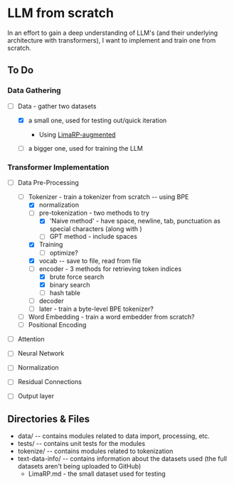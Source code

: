 # LLM from scratch

In an effort to gain a deep understanding of LLM's (and their underlying architecture with transformers), I want to implement and train one from scratch.

## To Do

### Data Gathering

- [ ] Data - gather two datasets

  - [x] a small one, used for testing out/quick iteration
    - Using [LimaRP-augmented](https://huggingface.co/datasets/grimulkan/LimaRP-augmented)
  
  - [ ] a bigger one, used for training the LLM

### Transformer Implementation

- [ ] Data Pre-Processing
  - [ ] Tokenizer - train a tokenizer from scratch -- using BPE
    - [x] normalization
    - [ ] pre-tokenization - two methods to try
      - [x] 'Naive method' - have space, newline, tab, punctuation as special characters (along with <endoftext>)
      - [ ] GPT method - include spaces 
    - [x] Training
      - [ ] optimize?
    - [x] vocab -- save to file, read from file
    - [ ] encoder - 3 methods for retrieving token indices
      - [x] brute force search
      - [x] binary search
      - [ ] hash table
    - [ ] decoder
    - [ ] later - train a byte-level BPE tokenizer?
  - [ ] Word Embedding - train a word embedder from scratch?
  - [ ] Positional Encoding
- [ ] Attention
- [ ] Neural Network
- [ ] Normalization
- [ ] Residual Connections
- [ ] Output layer



## Directories & Files

- data/ -- contains modules related to data import, processing, etc.
- tests/ -- contains unit tests for the modules
- tokenize/ -- contains modules related to tokenization
- text-data-info/ -- contains information about the datasets used (the full datasets aren't being uploaded to GitHub)
  - LimaRP.md - the small dataset used for testing